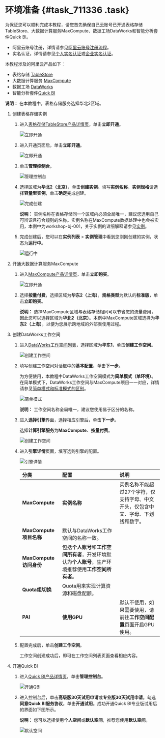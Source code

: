 # 环境准备 {#task_711336 .task}

为保证您可以顺利完成本教程，请您首先确保自己云账号已开通表格存储TableStore、大数据计算服务MaxCompute、数据工场DataWorks和智能分析套件Quick BI。

-   阿里云账号注册，详情请参见[阿里云账号注册流程](../../../../cn.zh-CN/.md#)。
-   实名认证，详情请参见[个人实名认证](../../../../cn.zh-CN/.md#)或[企业实名认证](../../../../cn.zh-CN/.md#)。

本教程涉及的阿里云产品如下：

-   表格存储 [TableStore](https://www.aliyun.com/product/ots)
-   大数据计算服务 [MaxCompute](https://www.aliyun.com/product/odps)
-   数据工场 [DataWorks](https://data.aliyun.com/product/ide)
-   智能分析套件[Quick BI](https://data.aliyun.com/product/bi)

**说明：** 在本教程中，表格存储服务选择华北2区域。

1.  创建表格存储实例 
    1.  进入[表格存储TableStore产品详情页](https://www.aliyun.com/product/ots)，单击**立即开通**。 

        ![立即开通](http://static-aliyun-doc.oss-cn-hangzhou.aliyuncs.com/assets/img/570569/156774837549608_zh-CN.png)

    2.  进入开通页面后，单击**立即开通**。 

        ![立即开通](http://static-aliyun-doc.oss-cn-hangzhou.aliyuncs.com/assets/img/570569/156774837549611_zh-CN.png)

    3.  单击**管理控制台**。 

        ![管理控制台](http://static-aliyun-doc.oss-cn-hangzhou.aliyuncs.com/assets/img/570569/156774837549612_zh-CN.png)

    4.  选择区域为**华北2（北京）**，单击**创建实例**。填写**实例名称**，**实例规格**请选择**容量型实例**，单击**确定**完成创建。 

        ![完成创建](http://static-aliyun-doc.oss-cn-hangzhou.aliyuncs.com/assets/img/570569/156774837549614_zh-CN.png)

        **说明：** 实例名称在表格存储同一个区域内必须全局唯一，建议您选用自己可辨识且符合规则的名称。实例名称在MaxCompute数据处理中也会被实用，本例中为workshop-bj-001，关于实例的详细解释请参见[实例](../../../../cn.zh-CN/开发指南/基础概念/实例.md#)。

    5.  完成创建后，您可以在**实例列表** \> **实例管理**中看到您刚刚创建的实例，状态为**运行中**。 

        ![运行中](http://static-aliyun-doc.oss-cn-hangzhou.aliyuncs.com/assets/img/570569/156774837649617_zh-CN.png)

2.  开通大数据计算服务MaxCompute 
    1.  进入[MaxCompute产品详情页](https://www.aliyun.com/product/odps)，单击**立即购买**。 

        ![立即开通](http://static-aliyun-doc.oss-cn-hangzhou.aliyuncs.com/assets/img/570569/156774837649619_zh-CN.png)

    2.  选择**按量付费**，选择区域为**华东2（上海）**，**规格类型**为默认的**标准版**，单击**立即购买**。 

        **说明：** 选择MaxCompute区域与表格存储相同可以节省您的流量费用，因此您可以选择区域为**华北2（北京）**。本例中MaxCompute区域选择为**华东2（上海）**，以便为您展示跨地域的外部表使用过程。

3.  创建DataWorks工作空间 
    1.  进入[DataWorks工作空间列表](https://workbench.data.aliyun.com/consolenew#/projectlist)，选择区域为**华东1**，单击**创建工作空间**。 

        ![创建工作空间](http://static-aliyun-doc.oss-cn-hangzhou.aliyuncs.com/assets/img/570569/156774837649626_zh-CN.png)

    2.  填写创建工作空间对话框中的**基本配置**，单击**下一步**。 

        为方便使用，本教程中DataWorks工作空间模式为**简单模式（单环境）**。在简单模式下，DataWorks工作空间与MaxCompute项目一一对应，详情请参见[简单模式和标准模式的区别](../../../../cn.zh-CN/产品简介/简单模式和标准模式的区别.md#)。

        ![简单模式](http://static-aliyun-doc.oss-cn-hangzhou.aliyuncs.com/assets/img/570569/156774837658447_zh-CN.png)

        **说明：** 工作空间名称全局唯一，建议您使用易于区分的名称。

    3.  进入**选择引擎**界面，选择相应引擎后，单击**下一步**。 

        选择**计算引擎服务**为**MaxCompute**、**按量付费**。

        ![创建工作空间](http://static-aliyun-doc.oss-cn-hangzhou.aliyuncs.com/assets/img/570569/156774837649627_zh-CN.png)

    4.  进入**引擎详情**页面，填写选购引擎的配置。 

        ![引擎详情](http://static-aliyun-doc.oss-cn-hangzhou.aliyuncs.com/assets/img/570569/156774837658449_zh-CN.png)

        |分类|配置|说明|
        |:-|:-|:-|
        |**MaxCompute**|**实例名称**|实例名称不能超过27个字符，仅支持字母、中文开头，仅包含中文、字母、下划线和数字。|
        |**MaxCompute项目名称**|默认与DataWorks工作空间的名称一致。|
        |**MaxCompute访问身份**|包括**个人账号**和**工作空间所有者**，开发环境默认为**个人账号**，生产环境推荐使用**工作空间所有者**。|
        |**Quota组切换**|Quota用来实现计算资源和磁盘配额。|
        |**PAI**|**使用GPU**|默认不使用，如果需要使用，请前往**工作空间配置**页面开启GPU使用。|

    5.  配置完成后，单击**创建工作空间**。 

        工作空间创建成功后，即可在工作空间列表页面查看相应内容。

4.  开通Quick BI 
    1.  进入[Quick BI产品详情页](https://data.aliyun.com/product/bi)，单击**管理控制台**。 

        ![开通QBI](http://static-aliyun-doc.oss-cn-hangzhou.aliyuncs.com/assets/img/570569/156774837649628_zh-CN.png)

    2.  进入控制台后，单击**高级版30天试用申请**或**专业版30天试用申请**。勾选**同意Quick BI服务协议**，单击**开通试用**。成功开通Quick BI专业版试用后的界面如下图所示。 

        **说明：** 您可以选择使用**个人空间**或**默认空间**，推荐您使用**默认空间**。

        ![默认空间](http://static-aliyun-doc.oss-cn-hangzhou.aliyuncs.com/assets/img/570569/156774837649715_zh-CN.png)


